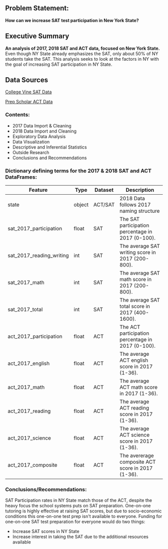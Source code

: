 ## Problem Statement:
**How can we increase SAT test participation in New York State?**

## Executive Summary

**An analysis of 2017, 2018 SAT and ACT data, focused on New York State.**
Even though NY State already emphasizes the SAT, only about 50% of NY students take the SAT. This analysis seeks to look at the factors in NY with the goal of increasing SAT participation in NY State.


## Data Sources

[College Vine SAT Data](https://blog.collegevine.com/here-are-the-average-sat-scores-by-state/)

[Prep Scholar ACT Data](https://blog.prepscholar.com/act-scores-by-state-averages-highs-and-lows)


### Contents:
- 2017 Data Import & Cleaning
- 2018 Data Import and Cleaning
- Exploratory Data Analysis
- Data Visualization
- Descriptive and Inferential Statistics
- Outside Research
- Conclusions and Recommendations


### Dictionary defining terms for the 2017 & 2018 SAT and ACT DataFrames:

|Feature|Type|Dataset|Description|
|---|---|---|---|
|state|object|ACT/SAT|2018 Data follows 2017 naming structure|
|sat_2017_participation|float|SAT|The SAT participation percentage in 2017 (0-100).|
|sat_2017_reading_writing|int|SAT|The average SAT writing score in 2017 (200-800).|
|sat_2017_math|int|SAT|The average SAT math score  in 2017 (200-800).|
|sat_2017_total|int|SAT|The average SAT total score in 2017 (400-1600).|
|act_2017_participation|float|ACT|The ACT participation percentage in 2017 (0-100).|
|act_2017_english|float|ACT|The average ACT english score in 2017 (1-36).|
|act_2017_math|float|ACT|The average ACT math score in 2017 (1-36).|
|act_2017_reading|float|ACT|The average ACT reading score in 2017 (1-36).|
|act_2017_science|float|ACT|The average ACT science score in 2017 (1-36).|
|act_2017_composite|float|ACT|The avererage composite ACT score in 2017 (1-36).|


### Conclusions/Recommendations:

SAT Participation rates in NY State match those of the ACT, despite the heavy focus the school systems puts on SAT preparation. One-on-one tutoring is highly effective at raising SAT scores, but due to socio-economic conditions this one-on-one test prep isn't available to everyone. Funding for one-on-one SAT test preparation for everyone would do two things:
- Increase SAT scores in NY State
- Increase interest in taking the SAT due to the additional resources available
